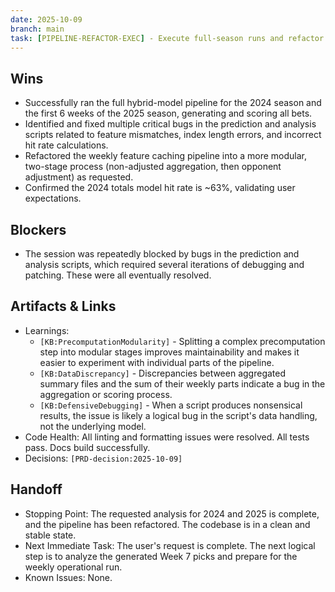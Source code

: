 ```yaml
---
date: 2025-10-09
branch: main
task: [PIPELINE-REFACTOR-EXEC] - Execute full-season runs and refactor the data pipeline.
---
```


## Wins

- Successfully ran the full hybrid-model pipeline for the 2024 season and the first 6 weeks of the 2025 season, generating and scoring all bets.
- Identified and fixed multiple critical bugs in the prediction and analysis scripts related to feature mismatches, index length errors, and incorrect hit rate calculations.
- Refactored the weekly feature caching pipeline into a more modular, two-stage process (non-adjusted aggregation, then opponent adjustment) as requested.
- Confirmed the 2024 totals model hit rate is ~63%, validating user expectations.

## Blockers

- The session was repeatedly blocked by bugs in the prediction and analysis scripts, which required several iterations of debugging and patching. These were all eventually resolved.

## Artifacts & Links

- Learnings:
  - `[KB:PrecomputationModularity]` - Splitting a complex precomputation step into modular stages improves maintainability and makes it easier to experiment with individual parts of the pipeline.
  - `[KB:DataDiscrepancy]` - Discrepancies between aggregated summary files and the sum of their weekly parts indicate a bug in the aggregation or scoring process.
  - `[KB:DefensiveDebugging]` - When a script produces nonsensical results, the issue is likely a logical bug in the script's data handling, not the underlying model.
- Code Health: All linting and formatting issues were resolved. All tests pass. Docs build successfully.
- Decisions: `[PRD-decision:2025-10-09]`

## Handoff

- Stopping Point: The requested analysis for 2024 and 2025 is complete, and the pipeline has been refactored. The codebase is in a clean and stable state.
- Next Immediate Task: The user's request is complete. The next logical step is to analyze the generated Week 7 picks and prepare for the weekly operational run.
- Known Issues: None.
